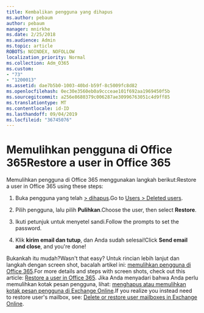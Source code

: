 ```yaml
---
title: Kembalikan pengguna yang dihapus
ms.author: pebaum
author: pebaum
manager: mnirkhe
ms.date: 2/25/2018
ms.audience: Admin
ms.topic: article
ROBOTS: NOINDEX, NOFOLLOW
localization_priority: Normal
ms.collection: Adm_O365
ms.custom:
- "73"
- "1200013"
ms.assetid: dae7b5b0-1003-40bd-b59f-8c5009fc8d82
ms.openlocfilehash: 0ec30e3560eb0a9ccceae101f692aa1969450f5b
ms.sourcegitcommit: a256e8680379c006287ae30996763051c4d9ff85
ms.translationtype: MT
ms.contentlocale: id-ID
ms.lasthandoff: 09/04/2019
ms.locfileid: "36745076"
---
```

# <a name="restore-a-user-in-office-365"></a><span data-ttu-id="12b13-102">Memulihkan pengguna di Office 365</span><span class="sxs-lookup"><span data-stu-id="12b13-102">Restore a user in Office 365</span></span>

<span data-ttu-id="12b13-103">Memulihkan pengguna di Office 365 menggunakan langkah berikut:</span><span class="sxs-lookup"><span data-stu-id="12b13-103">Restore a user in Office 365 using these steps:</span></span>
  
1. <span data-ttu-id="12b13-104">Buka pengguna yang telah [ \> dihapus](https://admin.microsoft.com/adminportal/home#/deletedusers).</span><span class="sxs-lookup"><span data-stu-id="12b13-104">Go to [Users \> Deleted users](https://admin.microsoft.com/adminportal/home#/deletedusers).</span></span>

2. <span data-ttu-id="12b13-105">Pilih pengguna, lalu pilih **Pulihkan**.</span><span class="sxs-lookup"><span data-stu-id="12b13-105">Choose the user, then select **Restore**.</span></span>

3. <span data-ttu-id="12b13-106">Ikuti petunjuk untuk menyetel sandi.</span><span class="sxs-lookup"><span data-stu-id="12b13-106">Follow the prompts to set the password.</span></span>

4. <span data-ttu-id="12b13-107">Klik **kirim email dan tutup**, dan Anda sudah selesai!</span><span class="sxs-lookup"><span data-stu-id="12b13-107">Click **Send email and close**, and you're done!</span></span>

<span data-ttu-id="12b13-108">Bukankah itu mudah?</span><span class="sxs-lookup"><span data-stu-id="12b13-108">Wasn't that easy?</span></span> <span data-ttu-id="12b13-109">Untuk rincian lebih lanjut dan langkah dengan screen shot, bacalah artikel ini: [memulihkan pengguna di Office 365](https://docs.microsoft.com/office365/admin/add-users/restore-user).</span><span class="sxs-lookup"><span data-stu-id="12b13-109">For more details and steps with screen shots, check out this article: [Restore a user in Office 365](https://docs.microsoft.com/office365/admin/add-users/restore-user).</span></span> <span data-ttu-id="12b13-110">Jika Anda menyadari bahwa Anda perlu memulihkan kotak pesan pengguna, lihat: [menghapus atau memulihkan kotak pesan pengguna di Exchange Online](https://docs.microsoft.com/exchange/recipients-in-exchange-online/delete-or-restore-mailboxes).</span><span class="sxs-lookup"><span data-stu-id="12b13-110">If you realize you instead need to restore user's mailbox, see: [Delete or restore user mailboxes in Exchange Online](https://docs.microsoft.com/exchange/recipients-in-exchange-online/delete-or-restore-mailboxes).</span></span>